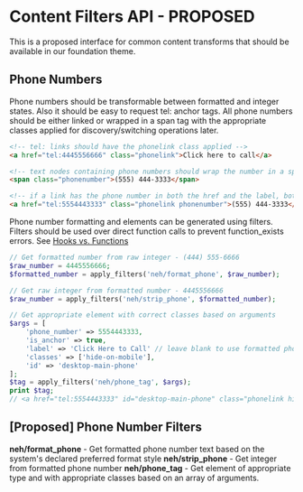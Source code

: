 # Content Filters API - PROPOSED
This is a proposed interface for common content transforms that should be available in our foundation theme.

## Phone Numbers
Phone numbers should be transformable between formatted and integer states. Also it should be easy to request tel: anchor tags. All phone numbers should be either linked or wrapped in a span tag with the appropriate classes applied for discovery/switching operations later.
```html
<!-- tel: links should have the phonelink class applied -->
<a href="tel:4445556666" class="phonelink">Click here to call</a>

<!-- text nodes containing phone numbers should wrap the number in a span tag and that span should have a class of phonenumber applied -->
<span class="phonenumber">(555) 444-3333</span>

<!-- if a link has the phone number in both the href and the label, both classes are applied -->
<a href="tel:5554443333" class="phonelink phonenumber">(555) 444-3333</a>
```

Phone number formatting and elements can be generated using filters. Filters should be used over direct function calls to prevent function_exists errors. See [Hooks vs. Functions](https://github.com/brentjett/Design-and-Dev-Guidelines#hooks-vs-functions)

```php
// Get formatted number from raw integer - (444) 555-6666
$raw_number = 4445556666;
$formatted_number = apply_filters('neh/format_phone', $raw_number);

// Get raw integer from formatted number - 4445556666
$raw_number = apply_filters('neh/strip_phone', $formatted_number);

// Get appropriate element with correct classes based on arguments
$args = [
    'phone_number' => 5554443333,
    'is_anchor' => true,
    'label' => 'Click Here to Call' // leave blank to use formatted phone number as label,
    'classes' => ['hide-on-mobile'],
    'id' => 'desktop-main-phone'
];
$tag = apply_filters('neh/phone_tag', $args);
print $tag;
// <a href="tel:5554443333" id="desktop-main-phone" class="phonelink hide-on-mobile">Click Here to Call</a>
```

## [Proposed] Phone Number Filters
**neh/format_phone** - Get formatted phone number text based on the system's declared preferred format style
**neh/strip_phone** - Get integer from formatted phone number
**neh/phone_tag** - Get element of appropriate type and with appropriate classes based on an array of arguments.
